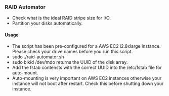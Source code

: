 ### RAID Automator

* Check what is the ideal RAID stripe size for I/O.
* Partition your disks automatically.

#### Usage
* The script has been pre-configured for a AWS EC2 i2.8xlarge instance. Please check your drive names before you run this script.
* sudo ./raid-automator.sh
* sudo blkid /dev/mdo returns the UUID of the disk array.
* Add the fstab contensts with the correct UUID into the /etc/fstab file for auto-mount.
* Auto-mounting is very important on AWS EC2 instances otherwise your instance will not boot after restart. Check this before shutting down your instance.
